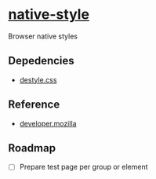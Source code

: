 # [native-style](https://github.com/jlongyam/native-style)

Browser native styles

## Depedencies

- [destyle.css](https://github.com/nicolas-cusan/destyle.css)

## Reference

- [developer.mozilla](https://developer.mozilla.org/en-US/docs/Web/HTML/Element)

## Roadmap

- [ ] Prepare test page per group or element